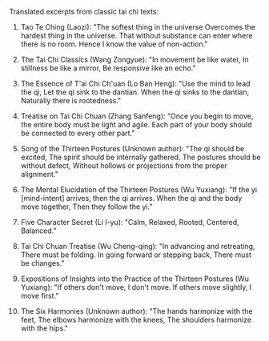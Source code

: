Translated excerpts from classic tai chi texts:

1. Tao Te Ching (Laozi):
"The softest thing in the universe
Overcomes the hardest thing in the universe.
That without substance can enter where there is no room.
Hence I know the value of non-action."

2. The Tai Chi Classics (Wang Zongyue):
"In movement be like water,
In stillness be like a mirror,
Be responsive like an echo."

3. The Essence of T'ai Chi Ch'uan (Lo Ban Heng):
"Use the mind to lead the qi,
Let the qi sink to the dantian.
When the qi sinks to the dantian,
Naturally there is rootedness."

4. Treatise on Tai Chi Chuan (Zhang Sanfeng):
"Once you begin to move, the entire body must be light and agile.
Each part of your body should be connected to every other part."

5. Song of the Thirteen Postures (Unknown author):
"The qi should be excited,
The spirit should be internally gathered.
The postures should be without defect,
Without hollows or projections from the proper alignment."

6. The Mental Elucidation of the Thirteen Postures (Wu Yuxiang):
"If the yi [mind-intent] arrives, then the qi arrives.
When the qi and the body move together,
Then they follow the yi."

7. Five Character Secret (Li I-yu):
"Calm,
Relaxed,
Rooted,
Centered,
Balanced."

8. Tai Chi Chuan Treatise (Wu Cheng-qing):
"In advancing and retreating,
There must be folding.
In going forward or stepping back,
There must be changes."

9. Expositions of Insights into the Practice of the Thirteen Postures (Wu Yuxiang):
"If others don't move, I don't move.
If others move slightly, I move first."

10. The Six Harmonies (Unknown author):
"The hands harmonize with the feet,
The elbows harmonize with the knees,
The shoulders harmonize with the hips."